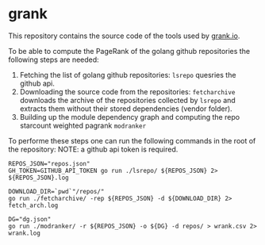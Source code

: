 # grank

This repository contains the source code of the tools used by [grank.io](http://grank.io).

To be able to compute the PageRank of the golang github repositories the following steps are needed:

1. Fetching the list of golang github repositories: `lsrepo` quesries the github api.
2. Downloading the source code from the repositories: `fetcharchive` downloads the archive of the repositories collected by `lsrepo` and extracts them without their stored dependencies (vendor folder).
3. Building up the module dependency graph and computing the repo starcount weighted pagrank `modranker`

To performe these steps one can run the following commands in the root of the repository:
NOTE: a github api token is required. 

```
REPOS_JSON="repos.json"
GH_TOKEN=GITHUB_API_TOKEN go run ./lsrepo/ ${REPOS_JSON} 2> ${REPOS_JSON}.log

DOWNLOAD_DIR=`pwd`"/repos/"
go run ./fetcharchive/ -rep ${REPOS_JSON} -d ${DOWNLOAD_DIR} 2> fetch_arch.log

DG="dg.json"
go run ./modranker/ -r ${REPOS_JSON} -o ${DG} -d repos/ > wrank.csv 2> wrank.log

```
